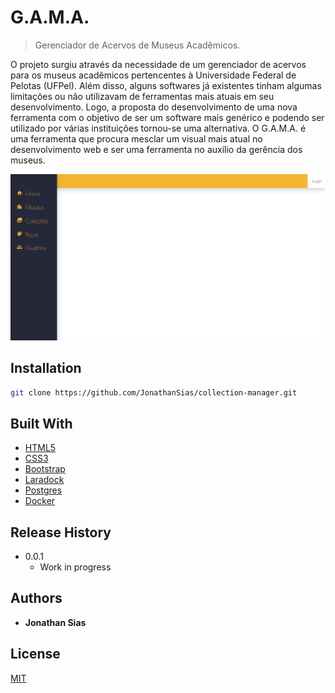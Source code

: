 # G.A.M.A.
> Gerenciador de Acervos de Museus Acadêmicos.

O projeto surgiu através da necessidade de um gerenciador de acervos para os museus acadêmicos pertencentes à Universidade Federal de Pelotas (UFPel). Além disso, alguns softwares já existentes tinham algumas limitações ou não utilizavam de ferramentas mais atuais em seu desenvolvimento. Logo, a proposta do desenvolvimento de uma nova ferramenta com o objetivo de ser um software mais genérico e podendo ser utilizado por várias instituições tornou-se uma alternativa. O G.A.M.A. é uma ferramenta que procura mesclar um visual mais atual no desenvolvimento web e ser uma ferramenta no auxílio da gerência dos museus.

![](gama.png)

## Installation

```sh
git clone https://github.com/JonathanSias/collection-manager.git
```


## Built With

* [HTML5]()
* [CSS3]()
* [Bootstrap](https://getbootstrap.com)
* [Laradock](https://laradock.io/)
* [Postgres](https://www.postgresql.org)
* [Docker]()


## Release History

* 0.0.1
    * Work in progress


## Authors

* **Jonathan Sias** 


## License

[MIT](https://choosealicense.com/licenses/mit/)
